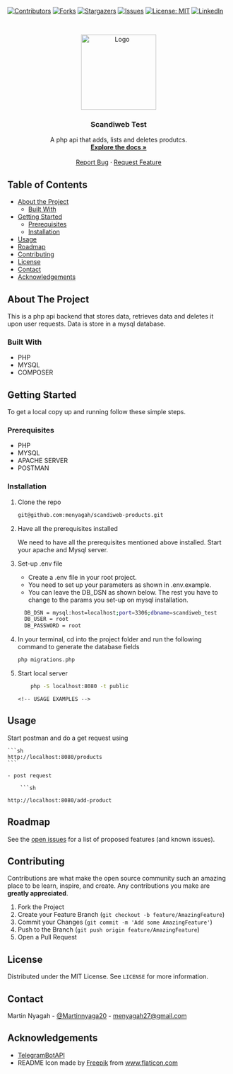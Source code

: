 <!--
*** Thanks for checking out this README Template. If you have a suggestion that would
*** make this better, please fork the repo and create a pull request or simply open
*** an issue with the tag "enhancement".
*** Thanks again! Now go create something AMAZING! :D
-->

<!-- PROJECT SHIELDS -->
<!--
*** I'm using markdown "reference style" links for readability.
*** Reference links are enclosed in brackets [ ] instead of parentheses ( ).
*** See the bottom of this document for the declaration of the reference variables
*** for contributors-url, forks-url, etc. This is an optional, concise syntax you may use.
*** https://www.markdownguide.org/basic-syntax/#reference-style-links
-->

[![Contributors][contributors-shield]][contributors-url]
[![Forks][forks-shield]][forks-url]
[![Stargazers][stars-shield]][stars-url]
[![Issues][issues-shield]][issues-url]
[![License: MIT][license-shield]][license-url]
[![LinkedIn][linkedin-shield]][linkedin-url]

<!-- PROJECT LOGO -->
<br />
<p align="center">
  <a href="https://github.com/menyagah/Telegram_Bot">
    <img src="https://user-images.githubusercontent.com/24241962/103855601-14efbd00-50c4-11eb-862c-05691381dccc.png" alt="Logo" width="170" height="170">
  </a>

  <h3 align="center">Scandiweb Test</h3>

  <p align="center">
    A php api that adds, lists and deletes produtcs.
    <br />
    <a href="https://github.com/menyagah/Telegram_Bot/tree/feature"><strong>Explore the docs »</strong></a>
    <br />
    <br />
    <a href="https://github.com/menyagah/Telegram_Bot/issues">Report Bug</a>
    ·
    <a href="https://github.com/menyagah/Telegram_Bot/issues">Request Feature</a>
  </p>
</p>

<!-- TABLE OF CONTENTS -->

## Table of Contents

- [About the Project](#about-the-project)
  - [Built With](#built-with)
- [Getting Started](#getting-started)
  - [Prerequisites](#prerequisites)
  - [Installation](#installation)
- [Usage](#usage)
- [Roadmap](#roadmap)
- [Contributing](#contributing)
- [License](#license)
- [Contact](#contact)
- [Acknowledgements](#acknowledgements)

<!-- ABOUT THE PROJECT -->

## About The Project

This is a php api backend that stores data, retrieves data and deletes it upon user requests. Data is store in a mysql database.

### Built With

- PHP
- MYSQL
- COMPOSER

<!-- GETTING STARTED -->

## Getting Started

To get a local copy up and running follow these simple steps.

### Prerequisites

- PHP
- MYSQL
- APACHE SERVER
- POSTMAN

### Installation

1.  Clone the repo

    ```sh
    git@github.com:menyagah/scandiweb-products.git
    ```

2.  Have all the prerequisites installed

    We need to have all the prerequisites mentioned above installed. Start your apache and Mysql server.

3.  Set-up .env file

    - Create a .env file in your root project.
    - You need to set up your parameters as shown in .env.example.
    - You can leave the DB_DSN as shown below. The rest you have to change to the params you set-up on mysql installation.

    ```sh
      DB_DSN = mysql:host=localhost;port=3306;dbname=scandiweb_test
      DB_USER = root
      DB_PASSWORD = root
    ```

4.  In your terminal, cd into the project folder and run the following command to generate the database fields

    ```sh
    php migrations.php
    ```

5.  Start local server

    ```sh
        php -S localhost:8080 -t public
    ```

    ```
    <!-- USAGE EXAMPLES -->
    ```

## Usage

Start postman and do a get request using

    ```sh
    http://localhost:8080/products
    ```

    - post request

        ```sh

    http://localhost:8080/add-product

<!-- ROADMAP -->

## Roadmap

See the [open issues](https://github.com/menyagah/scandiweb-products/issues) for a list of proposed features (and known issues).

<!-- CONTRIBUTING -->

## Contributing

Contributions are what make the open source community such an amazing place to be learn, inspire, and create. Any contributions you make are **greatly appreciated**.

1. Fork the Project
2. Create your Feature Branch (`git checkout -b feature/AmazingFeature`)
3. Commit your Changes (`git commit -m 'Add some AmazingFeature'`)
4. Push to the Branch (`git push origin feature/AmazingFeature`)
5. Open a Pull Request

<!-- LICENSE -->

## License

Distributed under the MIT License. See `LICENSE` for more information.

<!-- CONTACT -->

## Contact

Martin Nyagah - [@Martinnyaga20](https://twitter.com/Martinnyaga20) - menyagah27@gmail.com

<!-- ACKNOWLEDGEMENTS -->

## Acknowledgements

- [TelegramBotAPI](https://core.telegram.org/bots/api)
- README Icon made by <a href="http://www.freepik.com/" title="Freepik">Freepik</a> from <a href="https://www.flaticon.com/" title="Flaticon"> www.flaticon.com</a>

<!-- MARKDOWN LINKS & IMAGES -->
<!-- https://www.markdownguide.org/basic-syntax/#reference-style-links -->

[contributors-shield]: https://img.shields.io/github/contributors/tirthajyoti-ghosh/weather-app.svg?style=flat-square
[contributors-url]: https://github.com/menyagah/Telegram_Bot/graphs/contributors
[forks-shield]: https://img.shields.io/github/forks/menyagah/Telegram_Bot.svg?style=flat-square
[forks-url]: https://github.com/menyagah/Telegram_Bot/network/members
[stars-shield]: https://img.shields.io/github/stars/menyagah/Telegram_Bot.svg?style=flat-square
[stars-url]: https://github.com/menyagah/Telegram_Bot/stargazers
[issues-shield]: https://img.shields.io/github/issues/menyagah/Telegram_Bot.svg?style=flat-square
[issues-url]: https://github.com/menyagah/Telegram_Bot/issues
[license-shield]: https://img.shields.io/badge/License-MIT-yellow.svg
[license-url]: https://github.com/menyagah/Telegram_Bot/blob/development/LICENSE
[linkedin-shield]: https://img.shields.io/badge/-LinkedIn-black.svg?style=flat-square&logo=linkedin&colorB=555
[linkedin-url]: https://www.linkedin.com/in/martin-nyagah-a29b8610b/
